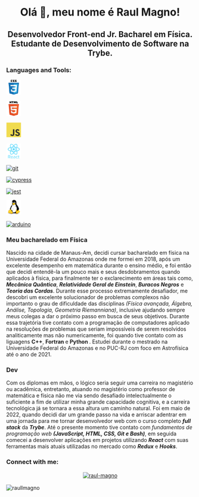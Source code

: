 <h1 align="center">Olá 👋, meu nome é Raul Magno!</h1>
<h2 align="center">Desenvolvedor Front-end Jr. Bacharel em Física. Estudante de Desenvolvimento de Software na Trybe.</h2>

<h3 align="left">Languages and Tools:</h3>
<p align="center"> 
  
  <a href="https://www.w3schools.com/css/" target="_blank" rel="noreferrer"> <img src="https://raw.githubusercontent.com/devicons/devicon/master/icons/css3/css3-original-wordmark.svg" alt="css3" width="40" height="40"/> </a> 
  
  <a href="https://www.w3.org/html/" target="_blank" rel="noreferrer"> <img src="https://raw.githubusercontent.com/devicons/devicon/master/icons/html5/html5-original-wordmark.svg" alt="html5" width="40" height="40"/> </a> 
  
  <a href="https://developer.mozilla.org/en-US/docs/Web/JavaScript" target="_blank" rel="noreferrer"> <img src="https://raw.githubusercontent.com/devicons/devicon/master/icons/javascript/javascript-original.svg" alt="javascript" width="40" height="40"/> </a> 
  
  <a href="https://reactjs.org/" target="_blank" rel="noreferrer"> <img src="https://raw.githubusercontent.com/devicons/devicon/master/icons/react/react-original-wordmark.svg" alt="react" width="40" height="40"/> </a> 
  
  <a href="https://git-scm.com/" target="_blank" rel="noreferrer"> <img src="https://www.vectorlogo.zone/logos/git-scm/git-scm-icon.svg" alt="git" width="40" height="40"/> </a> 
  
  <a href="https://www.cypress.io" target="_blank" rel="noreferrer"> <img src="https://raw.githubusercontent.com/simple-icons/simple-icons/6e46ec1fc23b60c8fd0d2f2ff46db82e16dbd75f/icons/cypress.svg" alt="cypress" width="40" height="40"/> </a> 
  
  <a href="https://jestjs.io" target="_blank" rel="noreferrer"> <img src="https://www.vectorlogo.zone/logos/jestjsio/jestjsio-icon.svg" alt="jest" width="40" height="40"/> </a> 
  
  <a href="https://www.linux.org/" target="_blank" rel="noreferrer"> <img src="https://raw.githubusercontent.com/devicons/devicon/master/icons/linux/linux-original.svg" alt="linux" width="40" height="40"/> </a> 

<a href="https://www.arduino.cc/" target="_blank" rel="noreferrer"> <img src="https://cdn.worldvectorlogo.com/logos/arduino-1.svg" alt="arduino" width="40" height="40"/> </a> 
</p>

<h3> Meu bacharelado em Física </h3>
<p>
  Nascido na cidade de Manaus-Am, decidi cursar bacharelado em física na Universidade Federal do Amazonas onde me formei em  2018, após um excelente desempenho em matemática durante o ensino médio, e foi então que decidi entendê-la um pouco mais e seus desdobramentos quando aplicados à física, para finalmente ter o exclarecimento em áreas tais como, <i><b>Mecânica Quântica</b></i>, <i><b>Relatividade Geral de Einstein</b></i>, <i><b>Buracos Negros</b></i> e <i><b>Teoria das Cordas</b></i>. Durante esse processo extremamente desafiador, me descobri um excelente solucionador de problemas complexos não importanto o grau de dificuldade das disciplinas <i>(Física avançada, Álgebra, Análise, Topologia, Geometria Riemanniana)</i>, inclusive ajudando sempre meus colegas a dar o próximo passo em busca de seus objetivos.
 Durante essa trajetória tive contato com a programação de computadores aplicado na resoluções de problemas que seriam impossíveis de serem resolvidos analiticamente mas não numericamente, foi quando tive contato com as liguagens <strong>C++</strong>, <strong>Fortran </strong> e <strong>Python </strong>. Estudei durante o mestrado na Universidade Federal do Amazonas e no PUC-RJ com foco em Astrofísica até o ano de 2021.
</p>

<h3> Dev </h3>
<p>
  Com os diplomas em mãos, o lógico seria seguir uma carreira no magistério ou acadêmica, entretanto, atuando no magistério como professor de matemática e física não me via sendo desafiado intelectualmente o suficiente a fim de utilizar minha grande capacidade cognitiva, e a carreira tecnológica já se tornara a essa altura um caminho natural. Foi em maio de 2022, quando decidi dar um grande passo na vida e arriscar adentrar em uma jornada para me tornar desenvolvedor web com o curso completo <i><b>full stack</b></i> da <i><b>Trybe</b></i>. Até o presente momento tive contato com <i>fundamentos de programação web</i> <i><b>(JavaScript, HTML, CSS, Git e Bash)</b></i>, em seguida comecei a desenvolver aplicações em projetos utilizando <i><b>React</b></i> com suas ferramentas mais atuais utilizadas no mercado como <i><b>Redux</b></i> e <i><b>Hooks</b></i>.
</p>

<h3 align="left">Connect with me:</h3>
<p align="center">
<a href="https://linkedin.com/in/raul-magno" target="blank"><img align="center" src="https://raw.githubusercontent.com/rahuldkjain/github-profile-readme-generator/master/src/images/icons/Social/linked-in-alt.svg" alt="raul-magno" height="30" width="40" /></a>
</p>

<p><img align="center" src="https://github-readme-stats.vercel.app/api/top-langs?username=raullmagno&show_icons=true&locale=en&layout=compact" alt="raullmagno" /></p>

